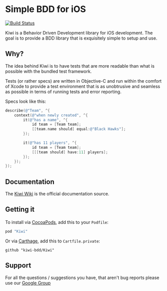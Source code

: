 # Simple BDD for iOS
[![Build Status](https://travis-ci.org/kiwi-bdd/Kiwi.svg?branch=master)](https://travis-ci.org/kiwi-bdd/Kiwi)

Kiwi is a Behavior Driven Development library for iOS development.
The goal is to provide a BDD library that is exquisitely simple to setup and use.

## Why?
The idea behind Kiwi is to have tests that are more readable than what is possible with the bundled test framework.

Tests (or rather specs) are written in Objective-C and run within the comfort of Xcode to provide a test environment that is as unobtrusive and seamless as possible in terms of running tests and error reporting.

Specs look like this:

```objective-c
describe(@"Team", ^{
    context(@"when newly created", ^{
        it(@"has a name", ^{
            id team = [Team team];
            [[team.name should] equal:@"Black Hawks"];
        });

        it(@"has 11 players", ^{
            id team = [Team team];
            [[[team should] have:11] players];
        });
    });
});
```

## Documentation
The [Kiwi Wiki](https://github.com/kiwi-bdd/Kiwi/wiki) is the official documentation source.

## Getting it

####
To install via [CocoaPods](https://github.com/cocoapods/cocoapods), add this to your `Podfile`:

```ruby
pod "Kiwi"
```

Or via [Carthage](https://github.com/Carthage/Carthage), add this to `Cartfile.private`:

```
github "kiwi-bdd/Kiwi"
```

## Support
For all the questions / suggestions you have, that aren't bug reports please use our [Google Group](https://groups.google.com/forum/#!forum/kiwi-bdd)


